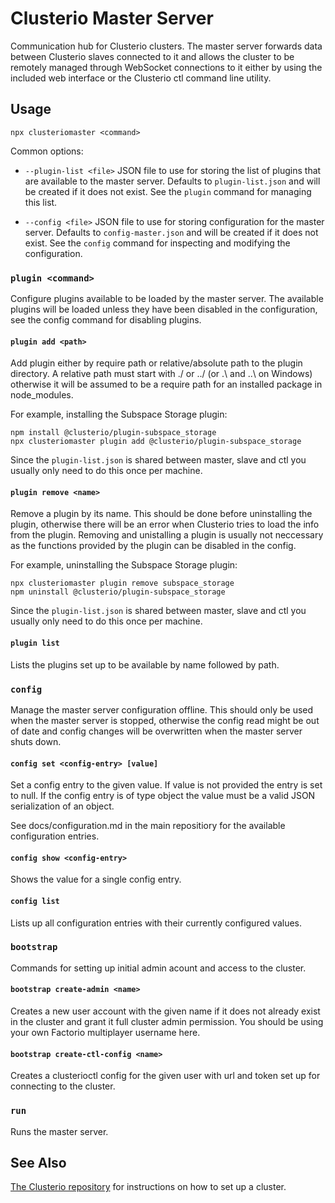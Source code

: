 Clusterio Master Server
=======================

Communication hub for Clusterio clusters.  The master server forwards
data between Clusterio slaves connected to it and allows the cluster to
be remotely managed through WebSocket connections to it either by using
the included web interface or the Clusterio ctl command line utility.


Usage
-----

    npx clusteriomaster <command>

Common options:

 * `--plugin-list <file>` JSON file to use for storing the list of
   plugins that are available to the master server.  Defaults to
   `plugin-list.json` and will be created if it does not exist. See the
   `plugin` command for managing this list.

 * `--config <file>` JSON file to use for storing configuration for the
   master server.  Defaults to `config-master.json` and will be created
   if it does not exist.  See the `config` command for inspecting and
   modifying the configuration.


### `plugin <command>`

Configure plugins available to be loaded by the master server.  The
available plugins will be loaded unless they have been disabled in the
configuration, see the config command for disabling plugins.


#### `plugin add <path>`

Add plugin either by require path or relative/absolute path to the
plugin directory.  A relative path must start with ./ or ../ (or .\ and
..\ on Windows) otherwise it will be assumed to be a require path for an
installed package in node_modules.

For example, installing the Subspace Storage plugin:

    npm install @clusterio/plugin-subspace_storage
    npx clusteriomaster plugin add @clusterio/plugin-subspace_storage

Since the `plugin-list.json` is shared between master, slave and ctl you
usually only need to do this once per machine.


#### `plugin remove <name>`

Remove a plugin by its name.  This should be done before uninstalling
the plugin, otherwise there will be an error when Clusterio tries to
load the info from the plugin.  Removing and unistalling a plugin is
usually not neccessary as the functions provided by the plugin can be
disabled in the config.

For example, uninstalling the Subspace Storage plugin:

    npx clusteriomaster plugin remove subspace_storage
    npm uninstall @clusterio/plugin-subspace_storage

Since the `plugin-list.json` is shared between master, slave and ctl you
usually only need to do this once per machine.


#### `plugin list`

Lists the plugins set up to be available by name followed by path.


### `config`

Manage the master server configuration offline.  This should only be
used when the master server is stopped, otherwise the config read might
be out of date and config changes will be overwritten when the master
server shuts down.


#### `config set <config-entry> [value]`

Set a config entry to the given value.  If value is not provided the
entry is set to null.  If the config entry is of type object the value
must be a valid JSON serialization of an object.

See docs/configuration.md in the main repositiory for the available
configuration entries.


#### `config show <config-entry>`

Shows the value for a single config entry.


#### `config list`

Lists up all configuration entries with their currently configured values.


### `bootstrap`

Commands for setting up initial admin acount and access to the cluster.


#### `bootstrap create-admin <name>`

Creates a new user account with the given name if it does not already
exist in the cluster and grant it full cluster admin permission.  You
should be using your own Factorio multiplayer username here.


#### `bootstrap create-ctl-config <name>`

Creates a clusterioctl config for the given user with url and token set
up for connecting to the cluster.


### `run`

Runs the master server.


## See Also

[The Clusterio
repository](https://github.com/clusterio/factorioClusterio)
for instructions on how to set up a cluster.
